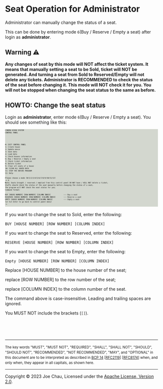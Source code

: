 # Seat Operation for Administrator

Administrator can manually change the status of a seat.

This can be done by entering mode `6`(Buy / Reserve / Empty a seat) 
after login as **administrator**. 

## Warning ⚠️
<b>
Any changes of seat by this mode will NOT affect the ticket system.
It means that manually setting a seat to be Sold, ticket will NOT be generated.
And turning a seat from Sold to Reserved/Empty will not delete any tickets.
Administrator is RECOMMENDED to check the status of the seat before changing it.
This mode will NOT check it for you. You will not be stopped when changing 
the seat status to the same as before.
</b>


## HOWTO: Change the seat status

Login as **administrator**, enter mode `6`(Buy / Reserve / Empty a seat).
You should see something like this:

![Screenshot of mode 6](../images/docs/control_panel_mode_6.png)

If you want to change the seat to Sold, enter the following:
```
BUY [HOUSE NUMBER] [ROW NUMBER] [COLUMN INDEX]
```

If you want to change the seat to Reserved, enter the following:
```
RESERVE [HOUSE NUMBER] [ROW NUMBER] [COLUMN INDEX]
```

If you want to change the seat to Empty, enter the following:
```
Empty [HOUSE NUMBER] [ROW NUMBER] [COLUMN INDEX]
```

Replace [HOUSE NUMBER] to the house number of the seat;

replace [ROW NUMBER] to the row number of the seat; 

replace [COLUMN INDEX] to the column number of the seat. 

The command above is case-insensitive. Leading and trailing spaces are ignored.

You MUST NOT include the brackets (`[]`).

<br/><br/><br/>

---
<small>
The key words "MUST", "MUST NOT", "REQUIRED", "SHALL", "SHALL
NOT", "SHOULD", "SHOULD NOT", "RECOMMENDED", "NOT RECOMMENDED",
"MAY", and "OPTIONAL" in this document are to be interpreted as
described in 
<a href="https://www.rfc-editor.org/bcp/bcp14" target="_blank">BCP 14</a>
[<a href="https://www.rfc-editor.org/rfc/rfc2119" target="_blank">RFC2119</a>]
[<a href="https://www.rfc-editor.org/rfc/rfc8174" target="_blank">RFC8174</a>]
when, and only when, they
appear in all capitals, as shown here.
</small>

---

Copyright © 2023 Joe Chau, Licensed under the 
<a href="https://www.apache.org/licenses/LICENSE-2.0" target="_blank">Apache License, Version 2.0</a>.